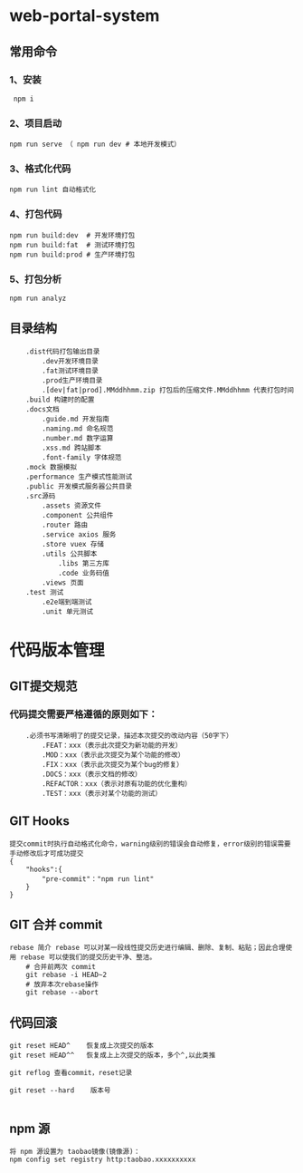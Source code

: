 # web-portal-system

## 常用命令

### 1、安装
```
 npm i
```
### 2、项目启动
```
npm run serve （ npm run dev # 本地开发模式）
```
### 3、格式化代码
```
npm run lint 自动格式化
```
### 4、打包代码
```
npm run build:dev  # 开发环境打包   
npm run build:fat  # 测试环境打包
npm run build:prod # 生产环境打包
```
### 5、打包分析
```
npm run analyz
```

## 目录结构
```
    .dist代码打包输出目录
        .dev开发环境目录
        .fat测试环境目录
        .prod生产环境目录
        .[dev|fat|prod].MMddhhmm.zip 打包后的压缩文件.MMddhhmm 代表打包时间
    .build 构建时的配置
    .docs文档
        .guide.md 开发指南
        .naming.md 命名规范
        .number.md 数字运算
        .xss.md 跨站脚本
        .font-family 字体规范
    .mock 数据模拟
    .performance 生产模式性能测试
    .public 开发模式服务器公共目录
    .src源码
        .assets 资源文件
        .component 公共组件
        .router 路由
        .service axios 服务
        .store vuex 存储
        .utils 公共脚本
            .libs 第三方库
            .code 业务码值
        .views 页面
    .test 测试
        .e2e端到端测试
        .unit 单元测试
```

# 代码版本管理

## GIT提交规范

### 代码提交需要严格遵循的原则如下：
```
    .必须书写清晰明了的提交记录，描述本次提交的改动内容（50字下）
        .FEAT：xxx（表示此次提交为新功能的开发）
        .MOD：xxx（表示此次提交为某个功能的修改）
        .FIX：xxx（表示此次提交为某个bug的修复）
        .DOCS：xxx（表示文档的修改）
        .REFACTOR：xxx（表示对原有功能的优化重构）
        .TEST：xxx（表示对某个功能的测试）
```

## GIT Hooks
```
提交commit时执行自动格式化命令，warning级别的错误会自动修复，error级别的错误需要手动修改后才可成功提交
{
    "hooks":{
        "pre-commit"："npm run lint"
    }
}
```

## GIT 合并 commit
```
rebase 简介 rebase 可以对某一段线性提交历史进行编辑、删除、复制、粘贴；因此合理使用 rebase 可以使我们的提交历史干净、整洁。
    # 合并前两次 commit
    git rebase -i HEAD~2
    # 放弃本次rebase操作
    git rebase --abort
```

## 代码回滚
```
git reset HEAD^    恢复成上次提交的版本
git reset HEAD^^   恢复成上上次提交的版本，多个^,以此类推

git reflog 查看commit，reset记录

git reset --hard    版本号


```
## npm 源 
```
将 npm 源设置为 taobao镜像(镜像源)：
npm config set registry http:taobao.xxxxxxxxxx
```

